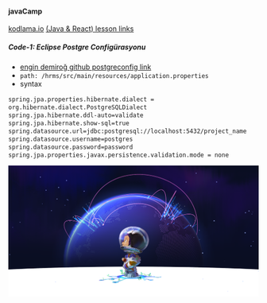 #### javaCamp

[kodlama.io](https://www.kodlama.io)
[(Java & React) lesson links](https://www.youtube.com/watch?v=HB0T0hAMk0k&list=PLqG356ExoxZUuVYKLuiQLnref7Y4ims87)

##### Code-1: Eclipse Postgre Configürasyonu
- [engin demiroğ github postgreconfig link](https://github.com/engindemirog/Northwind-Database-Script-for-Postgre-Sql/blob/master/postgreconfig.txt) 
- `path: /hrms/src/main/resources/application.properties`
- syntax
```
spring.jpa.properties.hibernate.dialect = org.hibernate.dialect.PostgreSQLDialect
spring.jpa.hibernate.ddl-auto=validate
spring.jpa.hibernate.show-sql=true
spring.datasource.url=jdbc:postgresql://localhost:5432/project_name
spring.datasource.username=postgres
spring.datasource.password=password
spring.jpa.properties.javax.persistence.validation.mode = none 

```

![searching](https://github.com/nazanbahar/NazanBahar/blob/main/github-social.png)



<!--
----------------------------------------------
    Lesson 1
        intro
    lesson 2
        oopIntro
        homework
    Lesson 3
        oopIntro2
        inheritance
        inheritance2
        homework
    Lesson 4
        interface
        homework2
        homework3
    Lesson 5
        nLayeredDemo
        homework
    Lesson 6
        springIntro
        homework2
1. Lesson-1 -21/04/2021 -Java Intro-variables-conditional blocks-loops-arrays 
2. Lesson-2 -24/04/2021 -Java OOP Giriş
3. Lesson3-28/04/20201 - Java OOP Soyutlama
4. Lesson4 -01/05/2021 - Java OOP Soyutlama 2 
5. Lesson5 - 05/05/2021 - Java Kurumsal Mimarilere Giriş
6. Lesson6 - 08/05/2021 - Kurumsal Mimaride Spring Boot
HOMEWORK : https://github.com/nazanbahar/javaTutorial
1.Lesson-1
1.3. Lesson-1 - Homework-3 -Java Dersleri -PART-(5-23) 
3. Lesson3 
Lesson-3 - Homework-1 -Java Dersleri -PART-(27-39)  
Lesson-3 - Homework-2 -Kodlama.io Project
4: Lesson4
Lesson-4 - Homework-1 -Java Dersleri -PART-(40-45)  
Lesson-4 - Homework-2 -StarbucksCoffeeShop
Lesson-4 - Homework-3 -GameStoreManagement
6. Lesson6
Lesson-6 - Homework-2 -hrmsProject - Human Resource Management System
Kurumsal Mimaride Spring Boot

------------------------------------------
![searching](https://github.com/nazanbahar/NazanBahar/blob/main/github-social.png)


---------------------------------
`console.log("Hello, World!");`
-------------------------------
```function (){
console.log("Hello, World!);
}```
----------------------------------------------
[kodlama.io](https://www.kodlama.io)
-------------------------------------
<!--- comment --->
<!--- 
1. Gün Java Giriş - 21 NiSAN 2021
Java Giriş
https://www.youtube.com/watch?v=HB0T0hAMk0k
2. Gün Java OOP Giriş - 24 NiSAN 2021
Java OOP Giriş"	"Ders Linki:
https://www.youtube.com/watch?v=zwPQsIpTrH8
3. Gün Java OOP Soyutlama - 28 NiSAN 2021
Java OOP Soyutlama"	"DersLinki: 
https://www.youtube.com/watch?v=v0nc0yesGfk
4. Gün Java OOP Soyutlama 2 - 01 MAYIS 2021
Java OOP Soyutlama 2"	"DersLinki: 
https://www.youtube.com/watch?v=b_kiGUJSOQM
5. Gün Java Kurumsal Mimarilere Giriş - 05 MAYIS 2021
Java Kurumsal Mimarilere Giriş"	"DersLinki: 
https://www.youtube.com/watch?v=yaBPeS65vwM
--->

